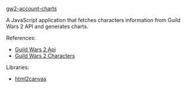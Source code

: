 [gw2-account-charts](https://al-d3baran.github.io/gw2-account-charts)

A JavaScript application that fetches characters information from Guild Wars 2 API and generates charts.

References:
* [Guild Wars 2 Api](https://wiki.guildwars2.com/wiki/API:2)
* [Guild Wars 2 Characters](https://wiki.guildwars2.com/wiki/API:2/characters)

Libraries:
* [html2canvas](https://html2canvas.hertzen.com)